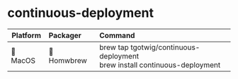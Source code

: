 # continuous-deployment

| Platform | Packager    | Command                                                                      |
| -------- |:----------- |:---------------------------------------------------------------------------- |
| 🍎 MacOS | 🍺 Homwbrew | brew tap tgotwig/continuous-deployment<br>brew install continuous-deployment |
